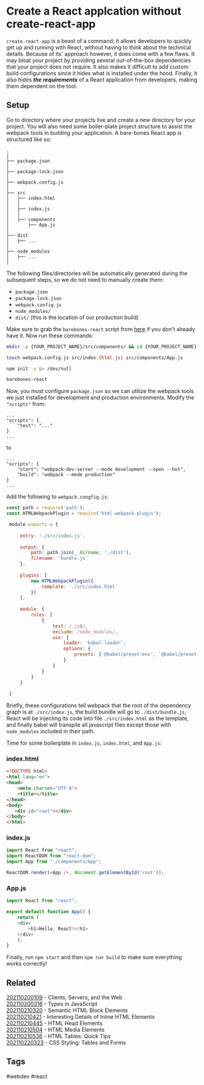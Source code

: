# Create a React applcation without create-react-app
```create-react-app``` is a beast of a command; it allows developers to quickly
get up and running with React, without having to think about the technical
details. Because of its' approach however, it does come with a few flaws. It may
bloat your project by providing several out-of-the-box dependencies that your
project does not require. It also makes it difficult to add custom build
configurations since it hides what is installed under the hood. Finally, it also
hides ***the requirements*** of a React application from developers, making them
dependent on the tool.

## Setup
Go to directory where your projects live and create a new directory for your
project. You will also need some boiler-plate project structure to assist the
webpack tools in building your application. A bare-bones React app is structured
like so: 
```
.
│
├── package.json
│
├── package-lock.json
│
├── webpack.config.js
│
├── src
│   ├── index.html
│   │   
│   ├── index.js
│   │   
│   ├── components
│       ├── App.js
│
├── dist
│   ├── ... 
│
├── node_modules
│   ├── ... 
│

```
The following files/directories will be automatically generated during the
subsequent steps, so we do not need to manually create them:
* ```package.json```
* ```package-lock.json```
* ```webpack.config.js```
* ```node_modules/```
* ```dist/``` (this is the location of our production build)

Make sure to grab the ```barebones-react``` script from
[here](https://gitlab.com/michaelarn0ld/sh-scripts) if you don't already have
it. Now run these commands:
```bash
mkdir -p {YOUR_PROJECT_NAME}/src/components/ && cd {YOUR_PROJECT_NAME}

touch webpack.config.js src/index.{html,js} src/components/App.js

npm init -y &> /dev/null

barebones-react
```

Now, you must configure ```package.json``` so we can utilize the webpack
tools we just installed for development and production environments. Modify
the ```"scripts"``` from:

```
...
"scripts": {
    "test": "..."
}
...
```
to
```
...
"scripts": {
    "start": "webpack-dev-server --mode development --open --hot",
    "build": "webpack --mode production"
}
...
```

Add the following to ```webpack.congfig.js```:
```js
const path = require('path');
const HTMLWebpackPlugin = require('html-webpack-plugin');

 module.exports = {                                                           
                                                                              
     entry: './src/index.js',                                                 
                                                                              
     output: {                                                                
         path: path.join(__dirname, './dist'),                                
         filename: 'bundle.js'                                                
     },                                                                       
                                                                              
     plugins: [                                                               
         new HTMLWebpackPlugin({                                              
             template: './src/index.html'                                     
         })                                                                   
     ],                                                                       
                                                                              
     module: {                                                                
         rules: [                                                             
             {                                                                
                 test: /.js$/,                                                
                 exclude: /node_modules/,                                     
                 use: {                                                       
                     loader: 'babel-loader',                                  
                     options: {                                               
                         presets: ['@babel/preset-env', '@babel/preset-react']
                     }                                                        
                 }                                                            
             }                                                                
         ]                                                                    
     }                                                                        
                                                                              
 }
```

Briefly, these configurations tell webpack that the root of the dependency graph
is at ```./src/index.js```, the build bundle will go to ```./dist/bundle.js```,
React will be injecting its code into file ```./src/index.html``` as the
template, and finally babel will transpile all javascript files except those with
```node_modules``` included in their path.

Time for some boilerplate in ```index.js```, ```index.html```, and ```App.js```:

### index.html
```html
<!DOCTYPE html>           
<html lang="en">          
<head>                    
    <meta charset="UTF-8">
    <title></title>       
</head>                   
<body>                    
   <div id="root"></div>  
</body>                   
</html>
```

### index.js
```js
import React from "react";
import ReactDOM from "react-dom";
import App from "./components/App";

ReactDOM.render(<App />, document.getElementById('root'));
```

### App.js
```js
import React from "react";

export default function App() {
    return (
    <div>
        <h1>Hello, React!</h1>
    </div>
    );
}
```

Finally, run ```npm start``` and then ```npm run build``` to make sure
everything works correctly!


## Related
[202110200109](../202110200109) - Clients, Servers, and the Web \
[202110200316](../202110200316) - Types in JavaScript \
[202110210320](../202110210320) - Semantic HTML Block Elements \
[202110210421](../202110210421) - Interesting Details of Inline HTML Elements \
[202110210445](../202110210445) - HTML Head Elements \
[202110210504](../202110210504) - HTML Media Elements \
[202110210536](../202110210536) - HTML Tables: Quick Tips \
[202110220323](../202110220323) - CSS Styling: Tables and Forms

## Tags
#webdev #react
